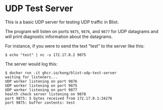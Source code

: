 # UDP Test Server

This is a basic UDP server for testing UDP traffic in Blixt.

The program will listen on ports `9875`, `9876`, and `9877` for UDP datagrams
and will print diagnostic information about the datagrams.

For instance, if you were to send the text "test" to the server like this:

```console
$ echo "test" | nc -u 172.17.0.2 9875
```

The server would log this:

```console
$ docker run -it ghcr.io/kong/blixt-udp-test-server
waiting for listeners...
UDP worker listening on port 9876
UDP worker listening on port 9875
UDP worker listening on port 9877
health check server listening on 9878
port 9875: 5 bytes received from 172.17.0.1:34276
port 9875: buffer contents: test
```
